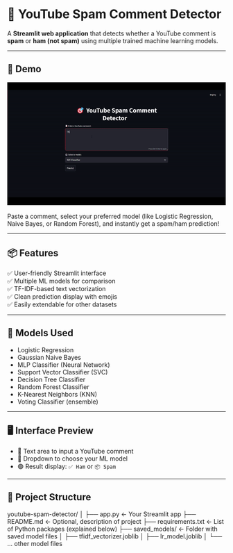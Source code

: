 # 🎯 YouTube Spam Comment Detector

A **Streamlit web application** that detects whether a YouTube comment is **spam** or **ham (not spam)** using multiple trained machine learning models.

---

## 🚀 Demo

![App Demo](Demo.gif)

Paste a comment, select your preferred model (like Logistic Regression, Naive Bayes, or Random Forest), and instantly get a spam/ham prediction!

---

## 📦 Features

✅ User-friendly Streamlit interface  
✅ Multiple ML models for comparison  
✅ TF-IDF-based text vectorization  
✅ Clean prediction display with emojis  
✅ Easily extendable for other datasets  

---

## 🧠 Models Used

- Logistic Regression
- Gaussian Naive Bayes
- MLP Classifier (Neural Network)
- Support Vector Classifier (SVC)
- Decision Tree Classifier
- Random Forest Classifier
- K-Nearest Neighbors (KNN)
- Voting Classifier (ensemble)

---

## 🖥️ Interface Preview

- 📝 Text area to input a YouTube comment  
- 🔘 Dropdown to choose your ML model  
- 🟢 Result display: `✅ Ham` or `📦 Spam`

---

## 📁 Project Structure
youtube-spam-detector/
│
├── app.py                      ← Your Streamlit app
├── README.md                   ← Optional, description of project
├── requirements.txt            ← List of Python packages (explained below)
├── saved_models/               ← Folder with saved model files
│   ├── tfidf_vectorizer.joblib
│   ├── lr_model.joblib
│   └── ... other model files

